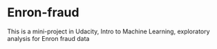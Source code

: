 # Enron-fraud
This is a mini-project in Udacity, Intro to Machine Learning,  exploratory analysis for Enron fraud data
